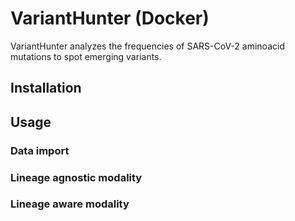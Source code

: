 # VariantHunter (Docker)

VariantHunter analyzes the frequencies of SARS-CoV-2 aminoacid mutations to spot emerging variants.


## Installation


## Usage

### Data import

### Lineage agnostic modality

### Lineage aware modality
